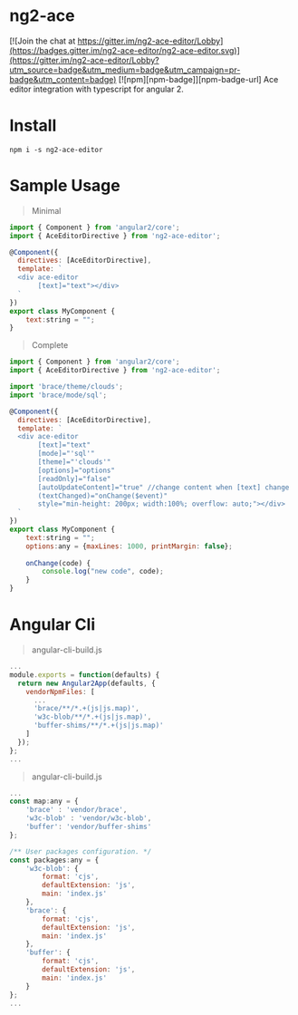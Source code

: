 # ng2-ace

[![Join the chat at https://gitter.im/ng2-ace-editor/Lobby](https://badges.gitter.im/ng2-ace-editor/ng2-ace-editor.svg)](https://gitter.im/ng2-ace-editor/Lobby?utm_source=badge&utm_medium=badge&utm_campaign=pr-badge&utm_content=badge)
[![npm][npm-badge]][npm-badge-url]
Ace editor integration with typescript for angular 2.

# Install
`npm i -s ng2-ace-editor`

# Sample Usage

> Minimal

```js
import { Component } from 'angular2/core';
import { AceEditorDirective } from 'ng2-ace-editor';

@Component({
  directives: [AceEditorDirective],
  template: `
  <div ace-editor
       [text]="text"></div>
  `
})
export class MyComponent {
    text:string = "";
}
```

> Complete

```js
import { Component } from 'angular2/core';
import { AceEditorDirective } from 'ng2-ace-editor';

import 'brace/theme/clouds';
import 'brace/mode/sql';

@Component({
  directives: [AceEditorDirective],
  template: `
  <div ace-editor
       [text]="text"
       [mode]="'sql'"
       [theme]="'clouds'"
       [options]="options"
       [readOnly]="false"
       [autoUpdateContent]="true" //change content when [text] change
       (textChanged)="onChange($event)"
       style="min-height: 200px; width:100%; overflow: auto;"></div>
  `
})
export class MyComponent {
    text:string = "";
    options:any = {maxLines: 1000, printMargin: false};
    
    onChange(code) {
        console.log("new code", code);
    }
}
```

# Angular Cli
> angular-cli-build.js

```js
... 
module.exports = function(defaults) {
  return new Angular2App(defaults, {
    vendorNpmFiles: [
      ...
      'brace/**/*.+(js|js.map)',
      'w3c-blob/**/*.+(js|js.map)',
      'buffer-shims/**/*.+(js|js.map)'
    ]
  });
};
...
```

> angular-cli-build.js

```js
... 
const map:any = {
    'brace' : 'vendor/brace',
    'w3c-blob' : 'vendor/w3c-blob',
    'buffer': 'vendor/buffer-shims'
};

/** User packages configuration. */
const packages:any = {
    'w3c-blob': {
        format: 'cjs',
        defaultExtension: 'js',
        main: 'index.js'
    },
    'brace': {
        format: 'cjs',
        defaultExtension: 'js',
        main: 'index.js'
    },
    'buffer': {
        format: 'cjs',
        defaultExtension: 'js',
        main: 'index.js'
    }
};
...
```

